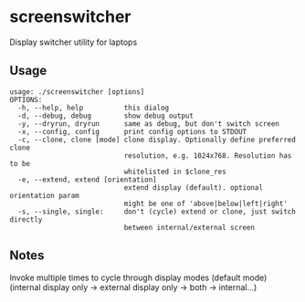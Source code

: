 screenswitcher
==============

Display switcher utility for laptops

Usage
-----

    usage: ./screenswitcher [options]
    OPTIONS:
      -h, --help, help          this dialog
      -d, --debug, debug        show debug output
      -y, --dryrun, dryrun      same as debug, but don't switch screen
      -x, --config, config      print config options to STDOUT
      -c, --clone, clone [mode] clone display. Optionally define preferred clone 
                                resolution, e.g. 1024x768. Resolution has to be 
                                whitelisted in $clone_res
      -e, --extend, extend [orientation]
                                extend display (default). optional orientation param
                                might be one of 'above|below|left|right'
      -s, --single, single:     don't (cycle) extend or clone, just switch directly
                                between internal/external screen

Notes
-----

Invoke multiple times to cycle through display modes (default mode) 
(internal display only -> external display only -> both -> internal...)
